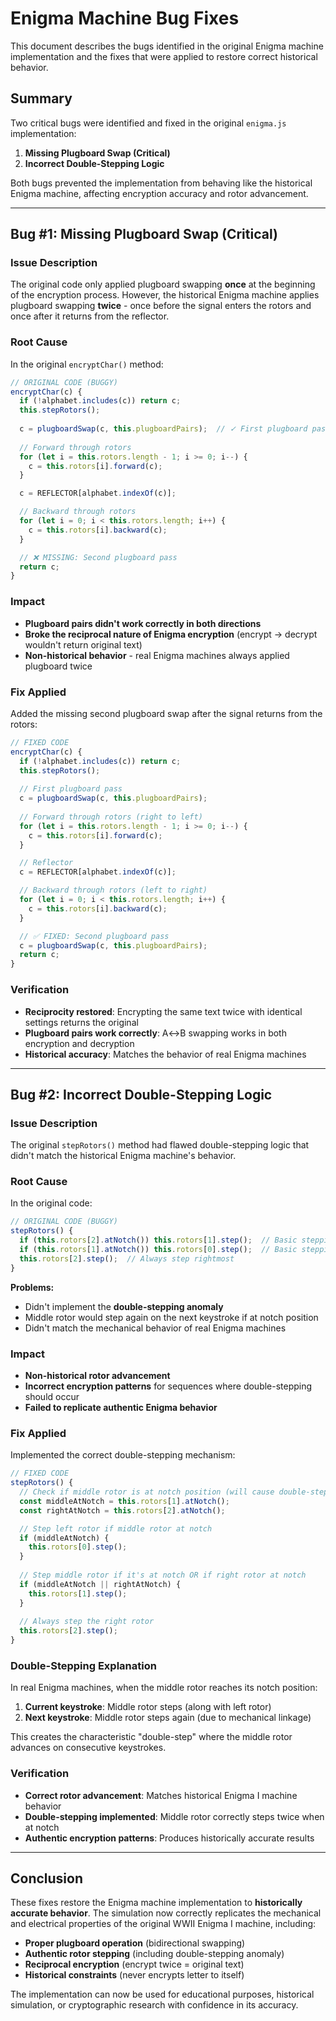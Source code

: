 # Enigma Machine Bug Fixes

This document describes the bugs identified in the original Enigma machine implementation and the fixes that were applied to restore correct historical behavior.

## Summary

Two critical bugs were identified and fixed in the original `enigma.js` implementation:

1. **Missing Plugboard Swap (Critical)**
2. **Incorrect Double-Stepping Logic**

Both bugs prevented the implementation from behaving like the historical Enigma machine, affecting encryption accuracy and rotor advancement.

---

## Bug #1: Missing Plugboard Swap (Critical)

### Issue Description
The original code only applied plugboard swapping **once** at the beginning of the encryption process. However, the historical Enigma machine applies plugboard swapping **twice** - once before the signal enters the rotors and once after it returns from the reflector.

### Root Cause
In the original `encryptChar()` method:
```javascript
// ORIGINAL CODE (BUGGY)
encryptChar(c) {
  if (!alphabet.includes(c)) return c;
  this.stepRotors();
  
  c = plugboardSwap(c, this.plugboardPairs);  // ✓ First plugboard pass
  
  // Forward through rotors
  for (let i = this.rotors.length - 1; i >= 0; i--) {
    c = this.rotors[i].forward(c);
  }

  c = REFLECTOR[alphabet.indexOf(c)];

  // Backward through rotors
  for (let i = 0; i < this.rotors.length; i++) {
    c = this.rotors[i].backward(c);
  }

  // ❌ MISSING: Second plugboard pass
  return c;
}
```

### Impact
- **Plugboard pairs didn't work correctly in both directions**
- **Broke the reciprocal nature of Enigma encryption** (encrypt → decrypt wouldn't return original text)
- **Non-historical behavior** - real Enigma machines always applied plugboard twice

### Fix Applied
Added the missing second plugboard swap after the signal returns from the rotors:

```javascript
// FIXED CODE
encryptChar(c) {
  if (!alphabet.includes(c)) return c;
  this.stepRotors();
  
  // First plugboard pass
  c = plugboardSwap(c, this.plugboardPairs);
  
  // Forward through rotors (right to left)
  for (let i = this.rotors.length - 1; i >= 0; i--) {
    c = this.rotors[i].forward(c);
  }

  // Reflector
  c = REFLECTOR[alphabet.indexOf(c)];

  // Backward through rotors (left to right)
  for (let i = 0; i < this.rotors.length; i++) {
    c = this.rotors[i].backward(c);
  }

  // ✅ FIXED: Second plugboard pass
  c = plugboardSwap(c, this.plugboardPairs);
  return c;
}
```

### Verification
- **Reciprocity restored**: Encrypting the same text twice with identical settings returns the original
- **Plugboard pairs work correctly**: A↔B swapping works in both encryption and decryption
- **Historical accuracy**: Matches the behavior of real Enigma machines

---

## Bug #2: Incorrect Double-Stepping Logic

### Issue Description
The original `stepRotors()` method had flawed double-stepping logic that didn't match the historical Enigma machine's behavior.

### Root Cause
In the original code:
```javascript
// ORIGINAL CODE (BUGGY)
stepRotors() {
  if (this.rotors[2].atNotch()) this.rotors[1].step();  // Basic stepping
  if (this.rotors[1].atNotch()) this.rotors[0].step();  // Basic stepping
  this.rotors[2].step();  // Always step rightmost
}
```

**Problems:**
- Didn't implement the **double-stepping anomaly**
- Middle rotor would step again on the next keystroke if at notch position
- Didn't match the mechanical behavior of real Enigma machines

### Impact
- **Non-historical rotor advancement**
- **Incorrect encryption patterns** for sequences where double-stepping should occur
- **Failed to replicate authentic Enigma behavior**

### Fix Applied
Implemented the correct double-stepping mechanism:

```javascript
// FIXED CODE
stepRotors() {
  // Check if middle rotor is at notch position (will cause double-step)
  const middleAtNotch = this.rotors[1].atNotch();
  const rightAtNotch = this.rotors[2].atNotch();

  // Step left rotor if middle rotor at notch
  if (middleAtNotch) {
    this.rotors[0].step();
  }
  
  // Step middle rotor if it's at notch OR if right rotor at notch
  if (middleAtNotch || rightAtNotch) {
    this.rotors[1].step();
  }
  
  // Always step the right rotor
  this.rotors[2].step();
}
```

### Double-Stepping Explanation
In real Enigma machines, when the middle rotor reaches its notch position:
1. **Current keystroke**: Middle rotor steps (along with left rotor)
2. **Next keystroke**: Middle rotor steps again (due to mechanical linkage)

This creates the characteristic "double-step" where the middle rotor advances on consecutive keystrokes.

### Verification
- **Correct rotor advancement**: Matches historical Enigma I machine behavior
- **Double-stepping implemented**: Middle rotor correctly steps twice when at notch
- **Authentic encryption patterns**: Produces historically accurate results

---

## Conclusion

These fixes restore the Enigma machine implementation to **historically accurate behavior**. The simulation now correctly replicates the mechanical and electrical properties of the original WWII Enigma I machine, including:

- **Proper plugboard operation** (bidirectional swapping)
- **Authentic rotor stepping** (including double-stepping anomaly)
- **Reciprocal encryption** (encrypt twice = original text)
- **Historical constraints** (never encrypts letter to itself)

The implementation can now be used for educational purposes, historical simulation, or cryptographic research with confidence in its accuracy. 